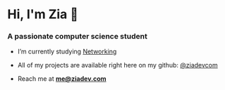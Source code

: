 <h1 align="left">Hi, I'm Zia 👋</h1>
<h3 align="left">A passionate computer science student</h3>

- I’m currently studying [Networking](https://www.udemy.com/course/fundamentals-of-networking-for-effective-backend-design/)

- All of my projects are available right here on my github: [@ziadevcom](https://github.com/ziadevcom)

- Reach me at **<a href="mailto:me@ziadev.com">me@ziadev.com</a>**


